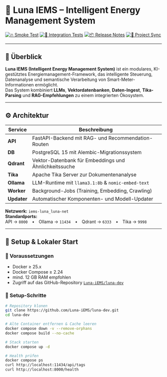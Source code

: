 # 🌙 Luna IEMS – Intelligent Energy Management System

[![🔥 Smoke Test](https://github.com/Luna-iEMS/luna-dev/actions/workflows/smoke-test.yml/badge.svg)](https://github.com/Luna-iEMS/luna-dev/actions/workflows/smoke-test.yml)
[![🔬 Integration Tests](https://github.com/Luna-iEMS/luna-dev/actions/workflows/integration-test.yml/badge.svg)](https://github.com/Luna-iEMS/luna-dev/actions/workflows/integration-test.yml)
[![📦 Release Notes](https://github.com/Luna-iEMS/luna-dev/actions/workflows/release-drafter.yml/badge.svg)](https://github.com/Luna-iEMS/luna-dev/releases)
[![🔄 Project Sync](https://github.com/Luna-iEMS/luna-dev/actions/workflows/project-sync.yml/badge.svg)](https://github.com/Luna-iEMS/luna-dev/actions/workflows/project-sync.yml)

---

## 🚀 Überblick

**Luna IEMS (Intelligent Energy Management System)** ist ein modulares, KI-gestütztes Energiemanagement-Framework, das intelligente Steuerung, Datenanalyse und semantische Verarbeitung von Smart-Meter-Informationen ermöglicht.  
Das System kombiniert **LLMs**, **Vektordatenbanken**, **Daten-Ingest**, **Tika-Parsing** und **RAG-Empfehlungen** zu einem integrierten Ökosystem.

---

## ⚙️ Architektur

| Service | Beschreibung |
|----------|---------------|
| **API** | FastAPI-Backend mit RAG- und Recommendation-Routen |
| **DB** | PostgreSQL 15 mit Alembic-Migrationssystem |
| **Qdrant** | Vektor-Datenbank für Embeddings und Ähnlichkeitssuche |
| **Tika** | Apache Tika Server zur Dokumentenanalyse |
| **Ollama** | LLM-Runtime mit `llama3.1:8b` & `nomic-embed-text` |
| **Worker** | Background-Jobs (Training, Embedding, Crawling) |
| **Updater** | Automatischer Komponenten- und Modell-Updater |

**Netzwerk:** `iems-luna_luna-net`  
**Standardports:**  
API → `8000` • Ollama → `11434` • Qdrant → `6333` • Tika → `9998`

---

## 🐳 Setup & Lokaler Start

### 🧰 Voraussetzungen
- Docker ≥ 25.x  
- Docker Compose ≥ 2.24  
- mind. 12 GB RAM empfohlen  
- Zugriff auf das GitHub-Repository [`Luna-iEMS/luna-dev`](https://github.com/Luna-iEMS/luna-dev)

### 🧩 Setup-Schritte
```bash
# Repository klonen
git clone https://github.com/Luna-iEMS/luna-dev.git
cd luna-dev

# Alte Container entfernen & Cache leeren
docker compose down -v --remove-orphans
docker compose build --no-cache

# Stack starten
docker compose up -d

# Health prüfen
docker compose ps
curl http://localhost:11434/api/tags
curl http://localhost:8000/health
